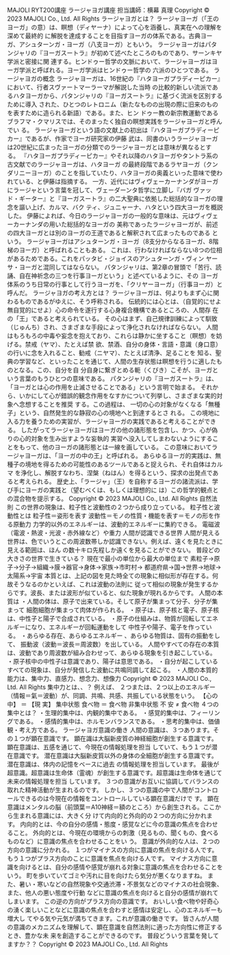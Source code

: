 MAJOLI RYT200講座
ラージャヨガ講座
担当講師：横幕 真理
Copyright © 2023 MAJOLI Co., Ltd. All Rights
ラージャヨガとは？
ラージャヨーガ（「王のヨーガ」の意）は、瞑想（ディヤーナ）によって心を涵養し、真実在への理解を深めて最終的
に解脱を達成することを目指すヨーガの体系である。古典ヨーガ、アシュターンガ・ヨーガ（八支ヨーガ）ともいう。
ラージャヨーガはパタンジャリの『ヨーガスートラ』が初めて述べたところのものであり、サーンキヤ学派と密接に関
連する。ヒンドゥー哲学の文脈において、ラージャヨーガはヨーガ学派と呼ばれる。ヨーガ学派はヒンドゥー哲学の
六派のひとつである。
ラージャヨガの概念
ラージャヨーガは、16世紀の『ハタヨーガプラディーピカー』において、行者スヴァートマーラーマが解説した当時
の比較的新しい流派であるハタヨーガから、パタンジャリの『ヨーガスートラ』に基づく流派を区別するために導入
された、ひとつのレトロニム（新たなものの出現の際に旧来のものを表すために造られる新語）である。また、ヒン
ドゥー教の新宗教運動であるブラフマ・クマリスでは、そのまったく独自の瞑想実践をラージャヨーガと呼んでい
る。
ラージャヨーガという語の文献上の初出は『ハタヨーガプラディーピカー』であるが、作家でヨーガ研究家の伊藤
武は、同書のいうラージャヨーガは20世紀に広まったヨーガの分類でのラージャヨーガとは意味が異なるとする。
『ハタヨーガプラディーピカー』やそれ以降のハタヨーガやタントラ系の古文献でのラージャヨーガは、ハタヨーガ
の最終段階であるラヤヨーガ（クンダリニーヨーガ）のことを指していたり、ハタヨーガの奥義といった意味で使わ
れている、と伊藤は指摘する。
一方、近代にはヴィヴェーカーナンダがヨーガにラージャという言葉を冠して、ヴェーダーンタ哲学に立脚し『バガ
ヴァッド・ギーター』と『ヨーガスートラ』の二大聖典に依拠した総括的なヨーガの理念を謳い上げ、カルマ、バク
ティ、ジュニャーナ、ハタという四大ヨーガを概説した。
伊藤によれば、今日のラージャヨーガの一般的な意味は、元はヴィヴェーカーナンダの用いた総括的なヨーガの
美称であったラージャヨーガが、前述の四大ヨーガとは別のヨーガの王道であると解釈されて広まったものである
という。
ラージャヨーガはアシュターンガ・ヨーガ（8支分からなるヨーガ、8階梯のヨーガ）と呼ばれることもある。
これは、行わなければならない8つの位相があるためである。これをパッタビ・ジョイスのアシュターンガ・ヴィン
ヤーサ・ヨーガと混同してはならない。
パタンジャリは、第2章の冒頭で「苦行、読誦、自在神祈念の三つを行事ヨーガという」と述べているように、その
ヨーガ体系のうち日常の行事として行うヨーガを、「クリヤーヨーガ」（行事ヨーガ）と呼んだ。
ラージャヨガの考え方とは？
ラージャヨーガは、何よりもまず心に関わるものであるがゆえに、そう呼称される。
伝統的には心とは、（自覚的にせよ無自覚的にせよ）心の命令を遂行する心身複合機構であるところの、人間存
在の「王」であると考えられている。
その心はまず、自己規律訓練によって馴致（じゅんち）され、さまざまな手段によって浄化されなければならない。
人間はもろもろの中毒や妄念を抱えており、これらは静かに坐すること（瞑想）を妨げる。禁戒（ヤマ）、たとえば禁
欲、禁酒、自分の身体・言語・意識（身口意）の行いに念を入れること、勧戒（ニヤマ）、たとえば清浄、足ることを
知る、聖典の学習など、といったことを通じて、人間の生存状態は瞑想を行うに適したものとなる。この、自分を自
分自身に繋ぎとめる軛（くびき）こそが、ヨーガという言葉のもうひとつの意味である。
パタンジャリの『ヨーガスートラ』は、「ヨーガとは心の作用を止滅させることである」という言明で始まる。
それから、いかにして心が錯誤的観念作用をなすかについて列挙し、さまざまな実的対象へ念想することを推奨
する。この過程は、
一切の心の対象がなくなる「無種子」という、自然発生的な静寂の心の境地へと到達するとさ
れる。
この境地に入る力を養うための実習が、ラージャヨーガの実践であると考えることができる。
したがってラージャヨーガはヨーガの他の諸形態を包含し、かつ、心が偽りの心的対象を生み出すような妄執的
実習へ没入してしまわないようにすることをもって、他のヨーガの諸形態とは一線を画している。
この意味においてラージャヨーガは、「ヨーガの中の王」と呼ばれる。
あらゆるヨーガ的実践は、無種子の境地を得るための可能性のあるツールであると捉えられ、それ自体はカルマ
を浄化し、解脱すなわち、涅槃（ねはん）を得るという、探求の出発点であると考えられる。
歴史上、「ラージャ」（王）を自称するヨーガの諸流派は、学び手にヨーガの実践と（望むべくは、もしくは理想的に
は）この哲学的観点との混合物を提示する。
Copyright © 2023 MAJOLI Co., Ltd. All Rights
自然法則
この世界の現象は、粒子性と波動性の２つから成り立っている。
粒子性と波動性とは
粒子性＝姿形を表す
波動性＝モノの性質・機能を表す＝モノの形を作る原動力
力学的以外のエネルギーは、波動的エネルギーに集約できる。
電磁波（電波・熱波・光波・赤外線など）や重力
人間が認識できる世界
人間が見える世界は、色でいうとこの周波数帯しか認識できない。例えば、遠くを見たときに見える範囲は、ほん
の数十キロ先程しか遠くを見ることができない。
普段どの大きさの世界で生きている？
現在で最小の単位から最大の単位まで
素粒子→原子→分子→組織→膜→器官→身体→家族→市町村→
都道府県→国→世界→地球→太陽系→宇宙
本質とは、上記の図を見た時全ての現象に相似形が存在する。何故そうなるのかといえば、これは波動の法則に
従って相似の現象が発生するからです。波長、または波形が似ていると、似た現象が現れるからです。
人間の本質は
・人間の体は、原子で出来ている。そして原子が集まって分子、分子が集まって
細胞細胞が集まって肉体が作られる。
・原子は、原子核と電子、原子核は、中性子と陽子で合成されている。
・原子の仕組みは、物質が回転してエネルギーになり、エネルギーが回転運動をして
中性子や陽子、電子を作っている。
・あらゆる存在、あらゆるエネルギー
、あらゆる物質は、固有の振動をして、
振動波（波動＝波長＝周波数）を出している。
人間やすべての存在の本質は、波動であり周波数が組み合わせって、あらゆる現象を引き起こしている。
・原子核中の中性子は意識であり、陽子は意思である。
・自分が起こしているすべての現象は、自分が発信した波動に共鳴同調して起こる。
・人間の本質的能力は、集中力、直感力、想念力、想像力
Copyright © 2023 MAJOLI Co., Ltd. All Rights
集中力とは、、？
例えば、
２つまたは、２つ以上のエネルギー（情報＝氣＝波動）が、同調、共鳴、共感、共振している状態をいう。
【心の中】 ＝ 【現 実】
集中状態 食べ物 ＝ 食べ物
非集中状態 不 安 ≠ 食べ物
４つの集中とは？
・生理的集中は、内観的集中である。
・感覚的集中は、フィーリングである。
・感情的集中は、ホルモンバランスである。
・思考的集中は、価値観・考え方である。
ラージャヨガ意識の働き
人間の意識は、３つあります。その１つが顕在意識です。
顕在識は大脳新皮質の神経細胞が創生する意識です。顕在意識は、五感を通じて、今現在の情報処理を担当
していて、もう１つが潜在意識です。
潜在意識は大脳新皮質以外の身体の全細胞が創生する意識です。潜在意識は、体内の記憶をベースに過去
の情報処理を担当しています。
最後が超意識。超意識は生命体（霊魂）が創生する意識です。超意識は生命体を通じて未来の情報処理を担当
しています。
３つの意識がお互いに協調してバランスの取れた精神活動が生まれるのです。
しかし、３つの意識の中で人間がコントロールできるのは今現在の情報をコントロールしている顕在意識だけで
す。
顕在意識はメンタルの脳（前頭葉＝A10神経＝額のところ）から創生される。ここから生まれる意識には、大きく分
けて内向的と外向的の２つの方向に分かれます。
内向的とは、今の自分の感情・態度・感覚などに今の意識の焦点を合わせること。
外向的とは、今現在の環境からの刺激（見るもの、聞くもの、食べるものなど）に意識の焦点を合わせることをい
う。
意識が外向的な人は、２つの方向の意識に分かれる。
１つがマイナスの方向に意識の焦点を向ける人です。もう１つがプラス方向のことに意識を焦点を向ける人です。
マイナス方向に意識を向けるとは、自分の感情や感覚が崩れる対象に意識の焦点を合わせることをいう。
町を歩いていてゴミや汚れに目を向けたら気分が悪くなりますね。
また、暑い・寒いなどの自然現象や交通渋滞・不景気などのマイナスの社会現象、また、他人の悪い態度や行動
などに意識の焦点を向けると自分の感情が崩れてしまいます。
この逆の方向がプラス方向の意識です。
おいしい食べ物や好奇心の湧く楽しいことなどに意識の焦点を合わすと感情は安定し、心のエネルギーも増大し
てやる気や元気が満ちてきます。これが意識の働きです。
皆さんが人間の意識のメカニズムを理解して、顕在意識を自然法則に適った方向性に修正するとき、豊かな未
来を創造することができるのです。
普段どういう言葉を発してますか？？
Copyright © 2023 MAJOLI Co., Ltd. All Rights